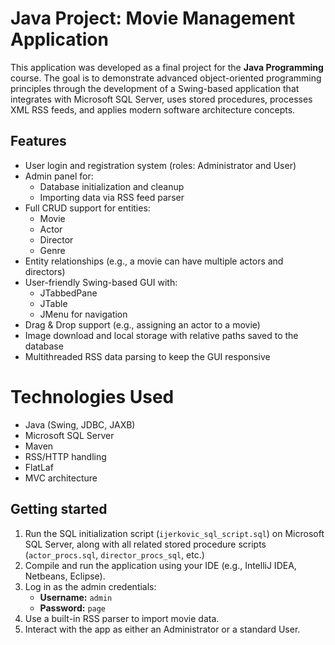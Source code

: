 # Java Project: Movie Management Application

This application was developed as a final project for the **Java Programming** course. The goal is to demonstrate advanced object-oriented programming principles through the development of a Swing-based application that integrates with Microsoft SQL Server, uses stored procedures, processes XML RSS feeds, and applies modern software architecture concepts.

## Features

- User login and registration system (roles: Administrator and User)
- Admin panel for:
    - Database initialization and cleanup
    - Importing data via RSS feed parser
- Full CRUD support for entities:
    - Movie
    - Actor
    - Director
    - Genre
- Entity relationships (e.g., a movie can have multiple actors and directors)
- User-friendly Swing-based GUI with:
    - JTabbedPane
    - JTable
    - JMenu for navigation
- Drag & Drop support (e.g., assigning an actor to a movie)
- Image download and local storage with relative paths saved to the database
- Multithreaded RSS data parsing to keep the GUI responsive

# Technologies Used

- Java (Swing, JDBC, JAXB)
- Microsoft SQL Server
- Maven
- RSS/HTTP handling
- FlatLaf
- MVC architecture

## Getting started

1. Run the SQL initialization script (`ijerkovic_sql_script.sql`) on Microsoft SQL Server, along with all related stored procedure scripts (`actor_procs.sql`, `director_procs_sql`, etc.)
2. Compile and run the application using your IDE (e.g., IntelliJ IDEA, Netbeans, Eclipse).
3. Log in as the admin credentials:
    - **Username:** `admin`
    - **Password:** `page`
4. Use a built-in RSS parser to import movie data.
5. Interact with the app as either an Administrator or a standard User.